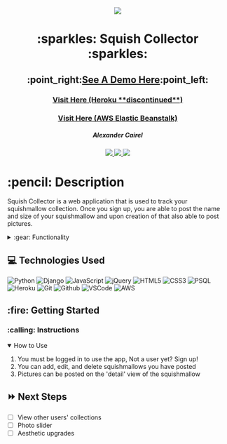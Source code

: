 <div align="center">
<img src="https://media-cldnry.s-nbcnews.com/image/upload/t_social_share_1200x630_center,f_auto,q_auto:best/newscms/2021_11/1689088/squishmallow-jc-210317.jpg"/>
   <h1>:sparkles: Squish Collector :sparkles:</h1>
     <h2>:point_right:<a href="https://vimeo.com/735618174">See A Demo Here</a>:point_left:</h2>
   <h3><a href="https://squishcollector.herokuapp.com/">Visit Here (Heroku **discontinued**)</a></h3>
   <h3><a href="http://django-env.eba-j6cpgngx.us-west-2.elasticbeanstalk.com/">Visit Here (AWS Elastic Beanstalk) </a></h3>
   <h5>Alexander Cairel</h5>                             
   <a href="https://github.com/ajcairel" target="_blank">
      <img src="https://img.shields.io/badge/-GitHub:ajcairel-darkgreen?style=flat&logo=medium"/>
   </a>
   <a href="https://www.linkedin.com/in/alexandercairel/" target="_blank">
      <img src="https://img.shields.io/badge/-linkedin.com/in/alexandercairel/-blue?style=flat&``logo=Linkedin&logoColor=white">
   </a> 
   <a href="mailto:alexanderjcairel@gmail.com" target="_blank">
      <img src="https://img.shields.io/badge/-alexanderjcairel@gmail.com-c14438?style=flat&logo=Gmail&``logoColor=white">
   </a>  
</div>

<h1>:pencil: Description</h1>
<p>Squish Collector is a web application that is used to track your squishmallow collection. Once you sign up, you are able to post the name and size of your squishmallow and upon creation of that also able to post pictures. </p>


<details>
<summary> :gear: Functionality</summary>

| Description | Screenshot |
|------------ | ------------|
| <h3 align="center">Landing Page (Desktop)</h3> | <img src="https://i.imgur.com/pHNNX1N.pnghttps://i.imgur.com/pHNNX1N.png" width="700"/> |
| <h3 align="center">Landing Page (Mobile)</h3> | <img src="https://i.imgur.com/TuqywNB.png" width="700"/> |
| <h3 align="center">Sidebar Nav</h3> | <img src="https://i.imgur.com/nQthNLg.png" width="700"/> |
| <h3 align="center">Sign Up</h3> | <img src="https://i.imgur.com/b6emp9J.png" width="700"/> |
| <h3 align="center">Log In</h3> | <img src="https://i.imgur.com/dggE5sW.png" width="700"/> |
| <h3 align="center">Sidebar Nav (Logged In)</h3> | <img src="https://i.imgur.com/HRBzsap.png" width="700"/> |
| <h3 align="center">Index View (None Posted)</h3> | <img src="https://i.imgur.com/V9qJt5y.png" width="700"/> |
| <h3 align="center">Index View</h3> | <img src="https://i.imgur.com/hSxKHgo.png" width="700"/> |
| <h3 align="center">Squish Detail (No Photo)</h3> | <img src="https://i.imgur.com/1RVYuzE.png" width="700"/> |
| <h3 align="center">Squish Detail (Photo)</h3> | <img src="https://i.imgur.com/Ulb0vCH.png" width="700"/> |
| <h3 align="center">Adding A Date</h3> | <img src="https://i.imgur.com/AzElxQr.png" width="700"/> |
| <h3 align="center">Edit Page</h3> | <img src="https://i.imgur.com/r4c8S6Q.png" width="700"/> |
| <h3 align="center">About Page</h3> | <img src="https://i.imgur.com/RB6sER5.png" width="700"/> |



</details>



## :computer: Technologies Used

![Python](https://img.shields.io/badge/Python-FFD43B?style=for-the-badge&logo=python&logoColor=blue)
![Django](https://img.shields.io/badge/Django-092E20?style=for-the-badge&logo=django&logoColor=green)
![JavaScript](https://img.shields.io/badge/JavaScript-323330?style=for-the-badge&logo=javascript&logoColor=F7DF1E)
![jQuery](https://img.shields.io/badge/jQuery-0769AD?style=for-the-badge&logo=jquery&logoColor=white)
![HTML5](https://img.shields.io/badge/HTML5-E34F26?style=for-the-badge&logo=html5&logoColor=white)
![CSS3](https://img.shields.io/badge/CSS3-1572B6?style=for-the-badge&logo=css3&logoColor=white)
![PSQL](https://img.shields.io/badge/PostgreSQL-316192?style=for-the-badge&logo=postgresql&logoColor=white) 
![Heroku](https://img.shields.io/badge/Heroku-430098?style=for-the-badge&logo=heroku&logoColor=white)
![Git](https://img.shields.io/badge/GIT-E44C30?style=for-the-badge&logo=git&logoColor=white)
![Github](https://img.shields.io/badge/GitHub-100000?style=for-the-badge&logo=github&logoColor=white)
![VSCode](https://img.shields.io/badge/Visual_Studio_Code-0078D4?style=for-the-badge&logo=visual%20studio%20code&logoColor=white)
![AWS](https://img.shields.io/badge/Amazon_AWS-FF9900?style=for-the-badge&logo=amazonaws&logoColor=white)


<h2> :fire: Getting Started </h2>

<h3> :calling: Instructions </h3>
<details open>
<summary>How to Use</summary>
<ol>
<li>You must be logged in to use the app, Not a user yet? Sign up!</li>
<li>You can add, edit, and delete squishmallows you have posted</li>
<li>Pictures can be posted on the 'detail' view of the squishmallow</li>
</ol>
</details>


## :fast_forward: Next Steps   

- [ ] View other users' collections
- [ ] Photo slider  
- [ ] Aesthetic upgrades
